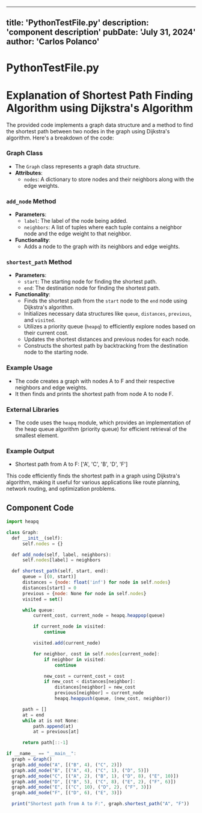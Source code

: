 ---
  title: 'PythonTestFile.py'
  description: 'component description'
  pubDate: 'July 31, 2024'
  author: 'Carlos Polanco'
  ---
  
  
  
  # PythonTestFile.py
  # Explanation of Shortest Path Finding Algorithm using Dijkstra's Algorithm

The provided code implements a graph data structure and a method to find the shortest path between two nodes in the graph using Dijkstra's algorithm. Here's a breakdown of the code:

### Graph Class
- The `Graph` class represents a graph data structure.
- **Attributes**:
  - `nodes`: A dictionary to store nodes and their neighbors along with the edge weights.

### `add_node` Method
- **Parameters**:
  - `label`: The label of the node being added.
  - `neighbors`: A list of tuples where each tuple contains a neighbor node and the edge weight to that neighbor.
- **Functionality**:
  - Adds a node to the graph with its neighbors and edge weights.

### `shortest_path` Method
- **Parameters**:
  - `start`: The starting node for finding the shortest path.
  - `end`: The destination node for finding the shortest path.
- **Functionality**:
  - Finds the shortest path from the `start` node to the `end` node using Dijkstra's algorithm.
  - Initializes necessary data structures like `queue`, `distances`, `previous`, and `visited`.
  - Utilizes a priority queue (`heapq`) to efficiently explore nodes based on their current cost.
  - Updates the shortest distances and previous nodes for each node.
  - Constructs the shortest path by backtracking from the destination node to the starting node.

### Example Usage
- The code creates a graph with nodes A to F and their respective neighbors and edge weights.
- It then finds and prints the shortest path from node A to node F.

### External Libraries
- The code uses the `heapq` module, which provides an implementation of the heap queue algorithm (priority queue) for efficient retrieval of the smallest element.

### Example Output
- Shortest path from A to F: ['A', 'C', 'B', 'D', 'F']

This code efficiently finds the shortest path in a graph using Dijkstra's algorithm, making it useful for various applications like route planning, network routing, and optimization problems.
  
  ## Component Code
  ```jsx
  import heapq

class Graph:
    def __init__(self):
        self.nodes = {}

    def add_node(self, label, neighbors):
        self.nodes[label] = neighbors

    def shortest_path(self, start, end):
        queue = [(0, start)]
        distances = {node: float('inf') for node in self.nodes}
        distances[start] = 0
        previous = {node: None for node in self.nodes}
        visited = set()

        while queue:
            current_cost, current_node = heapq.heappop(queue)

            if current_node in visited:
                continue

            visited.add(current_node)

            for neighbor, cost in self.nodes[current_node]:
                if neighbor in visited:
                    continue

                new_cost = current_cost + cost
                if new_cost < distances[neighbor]:
                    distances[neighbor] = new_cost
                    previous[neighbor] = current_node
                    heapq.heappush(queue, (new_cost, neighbor))

        path = []
        at = end
        while at is not None:
            path.append(at)
            at = previous[at]

        return path[::-1]

if __name__ == "__main__":
    graph = Graph()
    graph.add_node("A", [("B", 4), ("C", 2)])
    graph.add_node("B", [("A", 4), ("C", 1), ("D", 5)])
    graph.add_node("C", [("A", 2), ("B", 1), ("D", 8), ("E", 10)])
    graph.add_node("D", [("B", 5), ("C", 8), ("E", 2), ("F", 6)])
    graph.add_node("E", [("C", 10), ("D", 2), ("F", 3)])
    graph.add_node("F", [("D", 6), ("E", 3)])

    print("Shortest path from A to F:", graph.shortest_path("A", "F"))
  ```
  